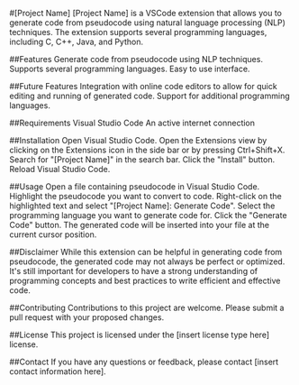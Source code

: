 #[Project Name]
[Project Name] is a VSCode extension that allows you to generate code from pseudocode using natural language processing (NLP) techniques. The extension supports several programming languages, including C, C++, Java, and Python.

##Features
Generate code from pseudocode using NLP techniques.
Supports several programming languages.
Easy to use interface.

##Future Features
Integration with online code editors to allow for quick editing and running of generated code.
Support for additional programming languages.

##Requirements
Visual Studio Code
An active internet connection

##Installation
Open Visual Studio Code.
Open the Extensions view by clicking on the Extensions icon in the side bar or by pressing Ctrl+Shift+X.
Search for "[Project Name]" in the search bar.
Click the "Install" button.
Reload Visual Studio Code.

##Usage
Open a file containing pseudocode in Visual Studio Code.
Highlight the pseudocode you want to convert to code.
Right-click on the highlighted text and select "[Project Name]: Generate Code".
Select the programming language you want to generate code for.
Click the "Generate Code" button.
The generated code will be inserted into your file at the current cursor position.

##Disclaimer
While this extension can be helpful in generating code from pseudocode, the generated code may not always be perfect or optimized. It's still important for developers to have a strong understanding of programming concepts and best practices to write efficient and effective code.

##Contributing
Contributions to this project are welcome. Please submit a pull request with your proposed changes.

##License
This project is licensed under the [insert license type here] license.

##Contact
If you have any questions or feedback, please contact [insert contact information here].
